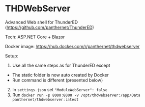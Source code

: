 # THDWebServer
Advanced Web shell for ThunderED (https://github.com/panthernet/ThunderED)

Tech: ASP.NET Core + Blazor

Docker image: https://hub.docker.com/r/panthernet/thdwebserver

Setup:
1. Use all the same steps as for ThunderED except 
  - The static folder is now auto created by Docker
  - Run command is different (presented below)
2. In `settings.json` set `"ModuleWebServer": false`
3. Run `docker run -p 8000:8000 -v /opt/thdwebserver:/app/Data panthernet/thdwebserver:latest`
